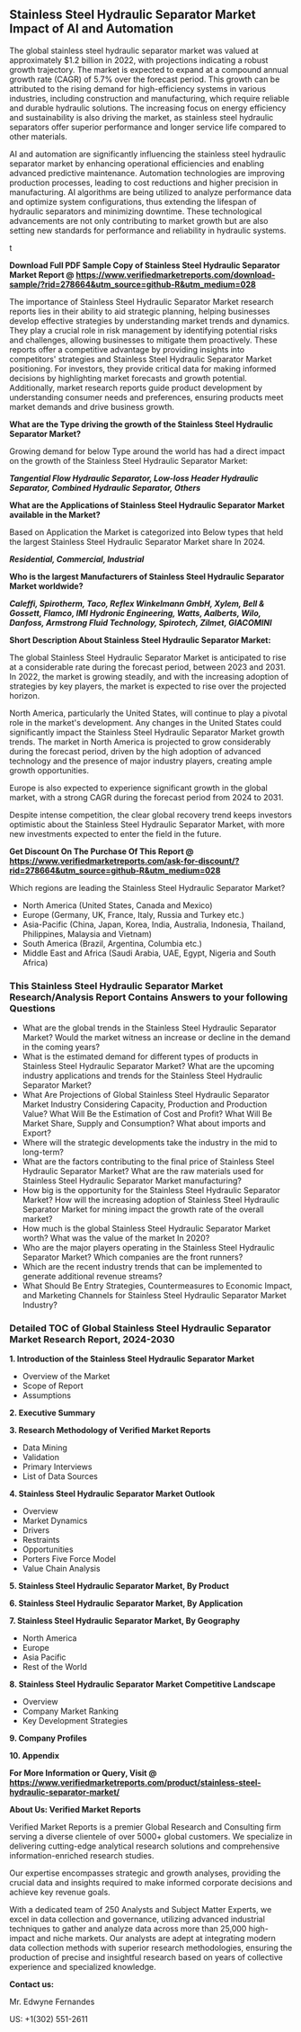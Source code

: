 <h2>Stainless Steel Hydraulic Separator Market Impact of AI and Automation</h2><p>The global stainless steel hydraulic separator market was valued at approximately $1.2 billion in 2022, with projections indicating a robust growth trajectory. The market is expected to expand at a compound annual growth rate (CAGR) of 5.7% over the forecast period. This growth can be attributed to the rising demand for high-efficiency systems in various industries, including construction and manufacturing, which require reliable and durable hydraulic solutions. The increasing focus on energy efficiency and sustainability is also driving the market, as stainless steel hydraulic separators offer superior performance and longer service life compared to other materials.</p><p>AI and automation are significantly influencing the stainless steel hydraulic separator market by enhancing operational efficiencies and enabling advanced predictive maintenance. Automation technologies are improving production processes, leading to cost reductions and higher precision in manufacturing. AI algorithms are being utilized to analyze performance data and optimize system configurations, thus extending the lifespan of hydraulic separators and minimizing downtime. These technological advancements are not only contributing to market growth but are also setting new standards for performance and reliability in hydraulic systems.</p>t</p><p id="" class=""><strong>Download Full PDF Sample Copy of Stainless Steel Hydraulic Separator Market Report @ <a href="https://www.verifiedmarketreports.com/download-sample/?rid=278664&utm_source=github-R&utm_medium=028" target="_blank">https://www.verifiedmarketreports.com/download-sample/?rid=278664&utm_source=github-R&utm_medium=028</a></strong></p><p>The importance of&nbsp;Stainless Steel Hydraulic Separator Market research reports lies in their ability to aid strategic planning, helping businesses develop effective strategies by understanding market trends and dynamics. They play a crucial role in risk management by identifying potential risks and challenges, allowing businesses to mitigate them proactively. These reports offer a competitive advantage by providing insights into competitors' strategies and Stainless Steel Hydraulic Separator Market positioning. For investors, they provide critical data for making informed decisions by highlighting market forecasts and growth potential. Additionally, market research reports guide product development by understanding consumer needs and preferences, ensuring products meet market demands and drive business growth.</p><p><strong>What are the&nbsp;Type driving the growth of the Stainless Steel Hydraulic Separator Market?</strong></p><p id="" class="">Growing demand for below Type around the world has had a direct impact on the growth of the Stainless Steel Hydraulic Separator Market:</p><em><strong>Tangential Flow Hydraulic Separator, Low-loss Header Hydraulic Separator, Combined Hydraulic Separator, Others</strong></em></p><strong>What are the&nbsp;Applications&nbsp;of Stainless Steel Hydraulic Separator Market available in the Market?</strong></p><p id="" class="">Based on Application the Market is categorized into Below types that held the largest Stainless Steel Hydraulic Separator Market share In 2024.</p><em><strong>Residential, Commercial, Industrial</strong></em></p><strong>Who is the largest Manufacturers of Stainless Steel Hydraulic Separator Market worldwide?</strong></p><p><em><strong>Caleffi, Spirotherm, Taco, Reflex Winkelmann GmbH, Xylem, Bell & Gossett, Flamco, IMI Hydronic Engineering, Watts, Aalberts, Wilo, Danfoss, Armstrong Fluid Technology, Spirotech, Zilmet, GIACOMINI</strong></em></p><p id="" class=""><strong>Short Description About Stainless Steel Hydraulic Separator Market:</strong></p><p>The global Stainless Steel Hydraulic Separator Market is anticipated to rise at a considerable rate during the forecast period, between 2023 and 2031. In 2022, the market is growing steadily, and with the increasing adoption of strategies by key players, the market is expected to rise over the projected horizon.</p><p>North America, particularly the United States, will continue to play a pivotal role in the market's development. Any changes in the United States could significantly impact the Stainless Steel Hydraulic Separator Market growth trends. The market in North America is projected to grow considerably during the forecast period, driven by the high adoption of advanced technology and the presence of major industry players, creating ample growth opportunities.</p><p>Europe is also expected to experience significant growth in the global market, with a strong CAGR during the forecast period from 2024 to 2031.</p><p>Despite intense competition, the clear global recovery trend keeps investors optimistic about the Stainless Steel Hydraulic Separator Market, with more new investments expected to enter the field in the future.</p><p id="" class=""><strong>Get Discount On The Purchase Of This Report @ <a href="https://www.verifiedmarketreports.com/ask-for-discount/?rid=278664&utm_source=github-R&utm_medium=028" target="_blank">https://www.verifiedmarketreports.com/ask-for-discount/?rid=278664&utm_source=github-R&utm_medium=028</a></strong></p>Which regions are leading the Stainless Steel Hydraulic Separator Market?</p><ul><li>North America (United States, Canada and Mexico)</li><li>Europe (Germany, UK, France, Italy, Russia and Turkey etc.)</li><li>Asia-Pacific (China, Japan, Korea, India, Australia, Indonesia, Thailand, Philippines, Malaysia and Vietnam)</li><li>South America (Brazil, Argentina, Columbia etc.)</li><li>Middle East and Africa (Saudi Arabia, UAE, Egypt, Nigeria and South Africa)</li></ul><h3 id="" class="">This Stainless Steel Hydraulic Separator Market Research/Analysis Report Contains Answers to your following Questions</h3><ul><li>What are the global trends in the Stainless Steel Hydraulic Separator Market? Would the market witness an increase or decline in the demand in the coming years?</li><li>What is the estimated demand for different types of products in Stainless Steel Hydraulic Separator Market? What are the upcoming industry applications and trends for the Stainless Steel Hydraulic Separator Market?</li><li>What Are Projections of Global Stainless Steel Hydraulic Separator Market Industry Considering Capacity, Production and Production Value? What Will Be the Estimation of Cost and Profit? What Will Be Market Share, Supply and Consumption? What about imports and Export?</li><li>Where will the strategic developments take the industry in the mid to long-term?</li><li>What are the factors contributing to the final price of Stainless Steel Hydraulic Separator Market? What are the raw materials used for Stainless Steel Hydraulic Separator Market manufacturing?</li><li>How big is the opportunity for the Stainless Steel Hydraulic Separator Market? How will the increasing adoption of Stainless Steel Hydraulic Separator Market for mining impact the growth rate of the overall market?</li><li>How much is the global Stainless Steel Hydraulic Separator Market worth? What was the value of the market In 2020?</li><li>Who are the major players operating in the Stainless Steel Hydraulic Separator Market? Which companies are the front runners?</li><li>Which are the recent industry trends that can be implemented to generate additional revenue streams?</li><li>What Should Be Entry Strategies, Countermeasures to Economic Impact, and Marketing Channels for Stainless Steel Hydraulic Separator Market Industry?</li></ul><h3 id="" class="">Detailed TOC of Global Stainless Steel Hydraulic Separator Market Research Report, 2024-2030</h3><p id="" class=""><strong>1. Introduction of the Stainless Steel Hydraulic Separator Market</strong></p><ul><li>Overview of the Market</li><li>Scope of Report</li><li>Assumptions</li></ul><p id="" class=""><strong>2. Executive Summary</strong></p><p id="" class=""><strong>3. Research Methodology of Verified Market Reports</strong></p><ul><li>Data Mining</li><li>Validation</li><li>Primary Interviews</li><li>List of Data Sources</li></ul><p id="" class=""><strong>4. Stainless Steel Hydraulic Separator Market Outlook</strong></p><ul><li>Overview</li><li>Market Dynamics</li><li>Drivers</li><li>Restraints</li><li>Opportunities</li><li>Porters Five Force Model</li><li>Value Chain Analysis</li></ul><p id="" class=""><strong>5. Stainless Steel Hydraulic Separator Market, By Product</strong></p><p id="" class=""><strong>6. Stainless Steel Hydraulic Separator Market, By Application</strong></p><p id="" class=""><strong>7. Stainless Steel Hydraulic Separator Market, By Geography</strong></p><ul><li>North America</li><li>Europe</li><li>Asia Pacific</li><li>Rest of the World</li></ul><p id="" class=""><strong>8. Stainless Steel Hydraulic Separator Market Competitive Landscape</strong></p><ul><li>Overview</li><li>Company Market Ranking</li><li>Key Development Strategies</li></ul><p id="" class=""><strong>9. Company Profiles</strong></p><p id="" class=""><strong>10. Appendix</strong></p><p id="" class=""><strong>For More Information or Query, Visit @ <a href="https://www.verifiedmarketreports.com/product/stainless-steel-hydraulic-separator-market/" target="_blank">https://www.verifiedmarketreports.com/product/stainless-steel-hydraulic-separator-market/</a></strong></p><p id="" class=""><strong>About Us: Verified Market Reports</strong></p><p id="" class="">Verified Market Reports is a premier Global Research and Consulting firm serving a diverse clientele of over 5000+ global customers. We specialize in delivering cutting-edge analytical research solutions and comprehensive information-enriched research studies.</p><p id="" class="">Our expertise encompasses strategic and growth analyses, providing the crucial data and insights required to make informed corporate decisions and achieve key revenue goals.</p><p id="" class="">With a dedicated team of 250 Analysts and Subject Matter Experts, we excel in data collection and governance, utilizing advanced industrial techniques to gather and analyze data across more than 25,000 high-impact and niche markets. Our analysts are adept at integrating modern data collection methods with superior research methodologies, ensuring the production of precise and insightful research based on years of collective experience and specialized knowledge.</p><p id="" class=""><strong>Contact us:</strong></p><p id="" class="">Mr. Edwyne Fernandes</p><p id="" class="">US: +1(302) 551-2611</p>